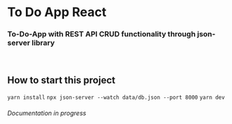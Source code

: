 <div>
    <h1>To Do App React</h1>
    <h3> To-Do-App with REST API CRUD functionality through json-server library</h3>
    <br>
    <h2>How to start this project</h2>
    <code>yarn install</code>
    <code>npx json-server --watch data/db.json --port 8000</code>
    <code>yarn dev</code>
    <br>
    <h6>Documentation in progress</h6>
</div>